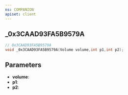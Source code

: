 ```yaml
---
ns: COMPANION
apiset: client
---
```

## _0x3CAAD93FA5B9579A

```c
// 0x3CAAD93FA5B9579A
void _0x3CAAD93FA5B9579A(Volume volume,int p1,int p2);
```


## Parameters
* **volume**:
* **p1**:
* **p2**: